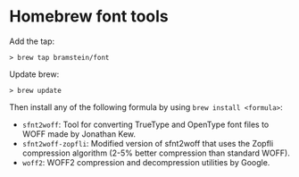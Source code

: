# Homebrew font tools

Add the tap:

    > brew tap bramstein/font

Update brew:

    > brew update

Then install any of the following formula by using `brew install <formula>`:

* `sfnt2woff`: Tool for converting TrueType and OpenType font files to WOFF made by Jonathan Kew.
* `sfnt2woff-zopfli`: Modified version of sfnt2woff that uses the Zopfli compression algorithm (2-5% better compression than standard WOFF).
* `woff2`: WOFF2 compression and decompression utilities by Google.
